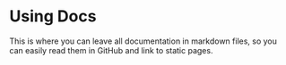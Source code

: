 # Using Docs
This is where you can leave all documentation in markdown files, so you 
can easily read them in GitHub and link to static pages.
